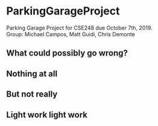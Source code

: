 # ParkingGarageProject
Parking Garage Project for CSE248 due October 7th, 2019. 
<br>Group: Michael Campos, Matt Guidi, Chris Demonte


## What could possibly go wrong?
## Nothing at all 
## But not really
## Light work light work